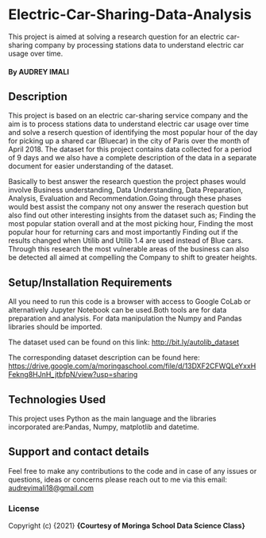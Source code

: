 # Electric-Car-Sharing-Data-Analysis
This project is aimed at solving a research question for an electric car-sharing company by processing stations data to understand electric car usage over time.

#### By AUDREY IMALI

## Description
This project is based on an electric car-sharing service company and the aim is to process stations data to understand electric car usage over time and solve a reserch question of identifying the most popular hour of the day for picking up a shared car (Bluecar) in the city of Paris over the month of April 2018.
The dataset for this project contains data collected for a period of 9 days and we also have a complete description of the data in a separate document for easier understanding of the dataset.

Basically to best answer the research question the project phases would involve Business understanding, Data Understanding, Data Preparation, Analysis, Evaluation and Recommendation.Going through these phases would best assist the company not ony answer the reserach question but also find out other interesting insights from the dataset such as; Finding the most popular station overall and at the most picking hour, Finding the most popular hour for returning cars and most importantly Finding out if the results changed when Utilib and Utilib 1.4 are used instead of Blue cars. Through this research the most vulnerable areas of the business can also be detected all aimed at compelling the Company to shift to greater heights.

## Setup/Installation Requirements
All you need to run this code is a browser with access to Google CoLab or alternatively Jupyter Notebook can be used.Both tools are for data preparation and analysis.
For data manipulation the Numpy and Pandas libraries should be imported.


The dataset used can be found on this link: http://bit.ly/autolib_dataset  

The corresponding dataset description can be found here: https://drive.google.com/a/moringaschool.com/file/d/13DXF2CFWQLeYxxHFekng8HJnH_jtbfpN/view?usp=sharing

## Technologies Used
This project uses Python as the main language and the libraries incorporated are:Pandas, Numpy, matplotlib and datetime.

## Support and contact details
Feel free to make any contributions to the code and in case of any issues or questions, ideas or concerns please reach out to me via this email: audreyimali18@gmail.com

### License

Copyright (c) {2021} **{Courtesy of Moringa School Data Science Class}**
  
